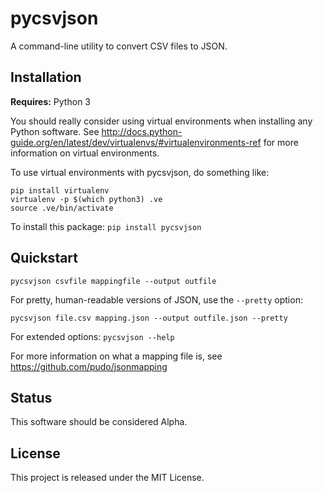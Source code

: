 pycsvjson
=========
A command-line utility to convert CSV files to JSON.

Installation
------------
**Requires:** Python 3

You should really consider using virtual environments when installing any Python software. See http://docs.python-guide.org/en/latest/dev/virtualenvs/#virtualenvironments-ref for more information on virtual environments.

To use virtual environments with pycsvjson, do something like:

```
pip install virtualenv
virtualenv -p $(which python3) .ve
source .ve/bin/activate
```

To install this package:
`pip install pycsvjson`

Quickstart
----------
`pycsvjson csvfile mappingfile --output outfile`

For pretty, human-readable versions of JSON, use the `--pretty` option:

`pycsvjson file.csv mapping.json --output outfile.json --pretty`

For extended options: `pycsvjson --help`

For more information on what a mapping file is, see https://github.com/pudo/jsonmapping

Status
------
This software should be considered Alpha.

License
-------
This project is released under the MIT License.
